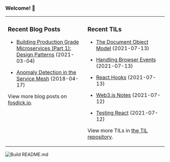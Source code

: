 ### Welcome! 👋
<!--
- 🔭 I’m currently working on ...
- 🌱 I’m currently learning ...
- 👯 I’m looking to collaborate on ...
- 🤔 I’m looking for help with ...
- 💬 Ask me about ...
- 📫 How to reach me: ...
- 😄 Pronouns: ...
- ⚡ Fun fact: ...
-->

<table>
<tr>
<td valign="top" width="50%">

### Recent Blog Posts
<!-- Blog entries start -->
- [Building Production Grade Microservices (Part 1): Design Patterns](https://www.fosdick.io/2021/03/04/building-production-grade-microservices-part-1.html) (2021-03-04)

- [Anomaly Detection in the Service Mesh](https://www.fosdick.io/2018/04/17/anomaly-detection-in-the-service-mesh.html) (2018-04-17)
<!-- Blog entries end -->
View more blog posts on [fosdick.io](https://www.fosdick.io/).

</td>

<td valign="top" width="50%">

### Recent TILs
<!-- TILs start -->
- [The Document Object Model](https://github.com/fosdickio/til/blob/main/javascript/14-the-document-object-model.md) (2021-07-13)

- [Handling Browser Events](https://github.com/fosdickio/til/blob/main/javascript/15-handling-events.md) (2021-07-13)

- [React Hooks](https://github.com/fosdickio/til/blob/main/react/react-hooks.md) (2021-07-13)

- [Web3.js Notes](https://github.com/fosdickio/til/blob/main/ethereum/web3.js-notes.md) (2021-07-12)

- [Testing React](https://github.com/fosdickio/til/blob/main/react/testing-react.md) (2021-07-12)
<!-- TILs end -->
View more TILs in [the TIL repository](https://github.com/fosdickio/til).

</td>
</tr>
</table>

![Build README.md](https://github.com/fosdickio/fosdickio/workflows/Build%20README.md/badge.svg)
